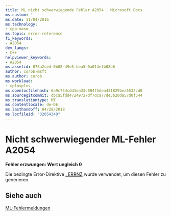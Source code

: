 ```yaml
---
title: ML nicht schwerwiegende Fehler A2054 | Microsoft Docs
ms.custom: ''
ms.date: 11/04/2016
ms.technology:
- cpp-masm
ms.topic: error-reference
f1_keywords:
- A2054
dev_langs:
- C++
helpviewer_keywords:
- A2054
ms.assetid: 878a2ced-0b88-49e5-bea5-0a014efb08b6
author: corob-msft
ms.author: corob
ms.workload:
- cplusplus
ms.openlocfilehash: 6a9c754cdd1ea33c004f5dea431829bea5532cd0
ms.sourcegitcommit: dbca5fdd47249727df7dca77de5b20da57d0f544
ms.translationtype: MT
ms.contentlocale: de-DE
ms.lasthandoff: 04/28/2018
ms.locfileid: "32054340"
---
```

# <a name="ml-nonfatal-error-a2054"></a>Nicht schwerwiegender ML-Fehler A2054
**Fehler erzwungen: Wert ungleich 0**  
  
 Die bedingte Error-Direktive [. ERRNZ](../../assembler/masm/dot-errnz.md) wurde verwendet, um diesen Fehler zu generieren.  
  
## <a name="see-also"></a>Siehe auch  
 [ML-Fehlermeldungen](../../assembler/masm/ml-error-messages.md)